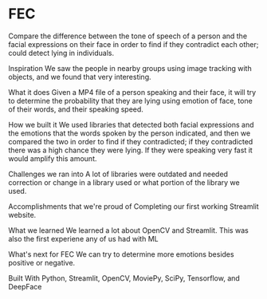 # FEC
Compare the difference between the tone of speech of a person and the facial expressions on their face in order to find if they contradict each other; could detect lying in individuals.

Inspiration
We saw the people in nearby groups using image tracking with objects, and we found that very interesting.

What it does
Given a MP4 file of a person speaking and their face, it will try to determine the probability that they are lying using emotion of face, tone of their words, and their speaking speed.

How we built it
We used libraries that detected both facial expressions and the emotions that the words spoken by the person indicated, and then we compared the two in order to find if they contradicted; if they contradicted there was a high chance they were lying. If they were speaking very fast it would amplify this amount.

Challenges we ran into
A lot of libraries were outdated and needed correction or change in a library used or what portion of the library we used.

Accomplishments that we're proud of
Completing our first working Streamlit website.

What we learned
We learned a lot about OpenCV and Streamlit. This was also the first experiene any of us had with ML

What's next for FEC
We can try to determine more emotions besides positive or negative.

Built With
Python, Streamlit, OpenCV, MoviePy, SciPy, Tensorflow, and DeepFace
